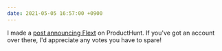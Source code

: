 ```yaml
---
date: 2021-05-05 16:57:00 +0900
---
```


I made a [post announcing Flext](http://producthunt.com/posts/flext) on ProductHunt. If you've got an account over there, I'd appreciate any votes you have to spare!
